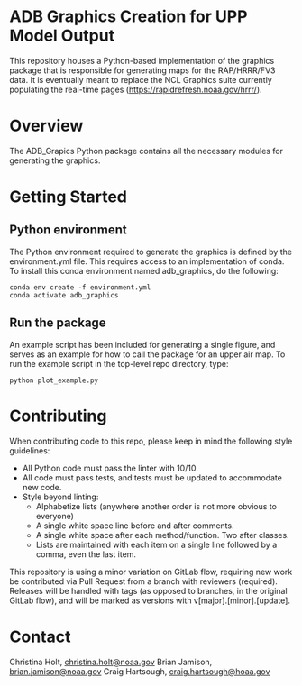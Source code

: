 # ADB Graphics Creation for UPP Model Output

This repository houses a Python-based implementation of the graphics package
that is responsible for generating maps for the RAP/HRRR/FV3 data. It is
eventually meant to replace the NCL Graphics suite currently populating the
real-time pages (https://rapidrefresh.noaa.gov/hrrr/).

# Overview

The ADB_Grapics Python package contains all the necessary modules for generating
the graphics.

# Getting Started

## Python environment

The Python environment required to generate the graphics is defined by the
environment.yml file. This requires access to an implementation of conda. To
install this conda environment named adb_graphics, do the following:

```
conda env create -f environment.yml
conda activate adb_graphics
```

## Run the package

An example script has been included for generating a single figure, and serves
as an example for how to call the package for an upper air map. To run the
example script in the top-level repo directory, type: 

```
python plot_example.py
```

# Contributing

When contributing code to this repo, please keep in mind the following style
guidelines:

- All Python code must pass the linter with 10/10.
- All code must pass tests, and tests must be updated to accommodate new code.
- Style beyond linting:
  - Alphabetize lists (anywhere another order is not more obvious to everyone)
  - A single white space line before and after comments.
  - A single white space after each method/function. Two after classes.
  - Lists are maintained with each item on a single line followed by a comma,
  even the last item.

This repository is using a minor variation on GitLab flow, requiring new work be contributed via
Pull Request from a branch with reviewers (required). Releases will be handled with tags
(as opposed to branches, in the original GitLab flow), and will be marked as
versions with v[major].[minor].[update].

# Contact

Christina Holt, christina.holt@noaa.gov
Brian Jamison, brian.jamison@noaa.gov
Craig Hartsough, craig.hartsough@hoaa.gov
